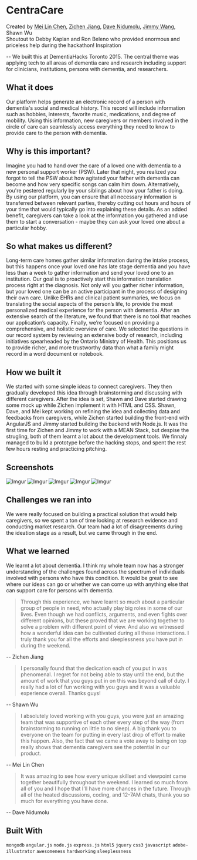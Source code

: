 # CentraCare

Created by [Mei Lin Chen](https://github.com/Mei-Lin-Chen), [Zichen Jiang](http://alicj.github.io), [Dave Nidumolu](https://github.com/dnidumolu), [Jimmy Wang](http://jimicy.com), Shawn Wu  
Shoutout to Debby Kaplan and Ron Beleno who provided enormous and priceless help during the hackathon! 
Inspiration

--
We built this at DementiaHacks Toronto 2015. The central theme was applying tech to all areas of dementia care and research including support for clinicians, institutions, persons with dementia, and researchers.

What it does
--
Our platform helps generate an electronic record of a person with dementia's social and medical history. This record will include information such as hobbies, interests, favorite music, medications, and degree of mobility. Using this information, new caregivers or members involved in the circle of care can seamlessly access everything they need to know to provide care to the person with dementia.

Why is this important?
--
Imagine you had to hand over the care of a loved one with dementia to a new personal support worker (PSW). Later that night, you realized you forgot to tell the PSW about how agitated your father with dementia can become and how very specific songs can calm him down. Alternatively, you're pestered regularly by your siblings about how your father is doing. By using our platform, you can ensure that all necessary information is transferred between relevant parties, thereby cutting out hours and hours of your time that would typically go into explaining these details. As an added benefit, caregivers can take a look at the information you gathered and use them to start a conversation - maybe they can ask your loved one about a particular hobby.

So what makes us different?
--
Long-term care homes gather similar information during the intake process, but this happens once your loved one has late stage dementia and you have less than a week to gather information and send your loved one to an institution. Our goal is to proactively start this information translation process right at the diagnosis. Not only will you gather richer information, but your loved one can be an active participant in the process of designing their own care. Unlike EHRs and clinical patient summaries, we focus on translating the social aspects of the person’s life, to provide the most personalized medical experience for the person with dementia. After an extensive search of the literature, we found that there is no tool that reaches our application’s capacity. Finally, we’re focused on providing a comprehensive, and holistic overview of care. We selected the questions in our record system by reviewing an extensive body of research, including initiatives spearheaded by the Ontario Ministry of Health. This positions us to provide richer, and more trustworthy data than what a family might record in a word document or notebook.

How we built it
--
We started with some simple ideas to connect caregivers. They then gradually developed this idea through brainstorming and discussing with different caregivers. After the idea is set, Shawn and Dave started drawing some mock up while Zichen implement it with HTML and CSS. Shawn, Dave, and Mei kept working on refining the idea and collecting data and feedbacks from caregivers, while Zichen started building the front-end with AngularJS and Jimmy started building the backend with Node.js. It was the first time for Zichen and Jimmy to work with a MEAN Stack, but despise the strugling, both of them learnt a lot about the development tools. We finnaly managed to build a prototype before the hacking stops, and spent the rest few hours resting and practicing pitching.

Screenshots
--
![Imgur](http://i.imgur.com/FjSvYOy.png)
![Imgur](http://i.imgur.com/ciCR4Se.png)
![Imgur](http://i.imgur.com/znRwnJK.png)
![Imgur](http://i.imgur.com/2PWos1N.png)
![Imgur](http://i.imgur.com/z84NPCm.png)

Challenges we ran into
--
We were really focused on building a practical solution that would help caregivers, so we spent a ton of time looking at research evidence and conducting market research. Our team had a lot of disagreements during the ideation stage as a result, but we came through in the end.

What we learned
--
We learnt a lot about dementia. I think my whole team now has a stronger understanding of the challenges found across the spectrum of individuals involved with persons who have this condition. It would be great to see where our ideas can go or whether we can come up with anything else that can support care for persons with dementia.

> Through this experience, we have learnt so much about a particular group of people in need, who actually play big roles in some of our lives. Even though we had conflicts, arguments, and even fights over different opinions, but these proved that we are working together to solve a problem with different point of view. And also we witnessed how a wonderful idea can be cultivated during all these interactions. I truly thank you for all the efforts and sleeplessness you have put in during the weekend.

-- Zichen Jiang

> I personally found that the dedication each of you put in was phenomenal. I regret for not being able to stay until the end, but the amount of work that you guys put in on this was beyond call of duty. I really had a lot of fun working with you guys and it was a valuable experience overall. Thanks guys!

-- Shawn Wu

> I absolutely loved working with you guys, you were just an amazing team that was supportive of each other every step of the way (from brainstorming to running on little to no sleep). A big thank you to everyone on the team for putting in every last drop of effort to make this happen. Also, the fact that we came a vote away to being on top really shows that dementia caregivers see the potential in our product.

-- Mei Lin Chen

> It was amazing to see how every unique skillset and viewpoint came together beautifully throughout the weekend. I learned so much from all of you and I hope that I'll have more chances in the future. Through all of the heated discussions, coding, and 12-7AM chats, thank you so much for everything you have done. 

-- Dave Nidumolu

Built With
--
`mongodb`
`angular.js`
`node.js`
`express.js`
`html5`
`jquery`
`css3`
`javascript`
`adobe-illustrator`
`awesomeness`
`hardworking`
`sleeplessness`
